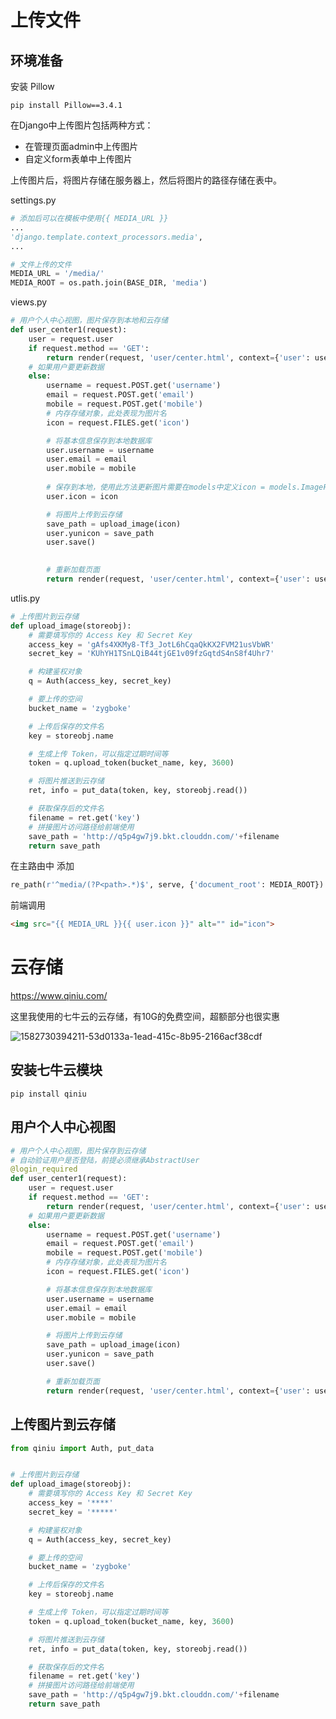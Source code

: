 # 上传文件

## 环境准备

安装 Pillow

~~~ shell
pip install Pillow==3.4.1
~~~

在Django中上传图片包括两种方式：

- 在管理页面admin中上传图片
- 自定义form表单中上传图片

上传图片后，将图片存储在服务器上，然后将图片的路径存储在表中。



settings.py

~~~ python
# 添加后可以在模板中使用{{ MEDIA_URL }}
...
'django.template.context_processors.media', 
...

# 文件上传的文件
MEDIA_URL = '/media/'
MEDIA_ROOT = os.path.join(BASE_DIR, 'media')
~~~



views.py

~~~ python 
# 用户个人中心视图，图片保存到本地和云存储
def user_center1(request):
    user = request.user
    if request.method == 'GET':
        return render(request, 'user/center.html', context={'user': user})
    # 如果用户要更新数据
    else:
        username = request.POST.get('username')
        email = request.POST.get('email')
        mobile = request.POST.get('mobile')
        # 内存存储对象，此处表现为图片名
        icon = request.FILES.get('icon')

        # 将基本信息保存到本地数据库
        user.username = username
        user.email = email
        user.mobile = mobile
        
        # 保存到本地，使用此方法更新图片需要在models中定义icon = models.ImageField(upload_to='')的方法
        user.icon = icon

        # 将图片上传到云存储
        save_path = upload_image(icon)
        user.yunicon = save_path
        user.save()
        

        # 重新加载页面
        return render(request, 'user/center.html', context={'user': user})
~~~



utlis.py

~~~ python
# 上传图片到云存储
def upload_image(storeobj):
    # 需要填写你的 Access Key 和 Secret Key
    access_key = 'gAfs4XKMy8-Tf3_JotL6hCqaQkKX2FVM21usVbWR'
    secret_key = 'KUhYH1TSnLQiB44tjGE1v09fzGqtdS4nS8f4Uhr7'

    # 构建鉴权对象
    q = Auth(access_key, secret_key)

    # 要上传的空间
    bucket_name = 'zygboke'

    # 上传后保存的文件名
    key = storeobj.name

    # 生成上传 Token，可以指定过期时间等
    token = q.upload_token(bucket_name, key, 3600)

    # 将图片推送到云存储
    ret, info = put_data(token, key, storeobj.read())

    # 获取保存后的文件名
    filename = ret.get('key')
    # 拼接图片访问路径给前端使用
    save_path = 'http://q5p4gw7j9.bkt.clouddn.com/'+filename
    return save_path
~~~



在主路由中 添加

~~~ python 
re_path(r'^media/(?P<path>.*)$', serve, {'document_root': MEDIA_ROOT})
~~~



前端调用

~~~html
<img src="{{ MEDIA_URL }}{{ user.icon }}" alt="" id="icon">
~~~



# 云存储

https://www.qiniu.com/

这里我使用的七牛云的云存储，有10G的免费空间，超额部分也很实惠

![1582730394211-53d0133a-1ead-415c-8b95-2166acf38cdf](D:\Note\python\Django\图片\1582730394211-53d0133a-1ead-415c-8b95-2166acf38cdf.png)



## 安装七牛云模块

~~~ shell
pip install qiniu
~~~



## 用户个人中心视图

~~~ python
# 用户个人中心视图，图片保存到云存储
# 自动验证用户是否登陆，前提必须继承AbstractUser
@login_required
def user_center1(request):
    user = request.user
    if request.method == 'GET':
        return render(request, 'user/center.html', context={'user': user})
    # 如果用户要更新数据
    else:
        username = request.POST.get('username')
        email = request.POST.get('email')
        mobile = request.POST.get('mobile')
        # 内存存储对象，此处表现为图片名
        icon = request.FILES.get('icon')

        # 将基本信息保存到本地数据库
        user.username = username
        user.email = email
        user.mobile = mobile

        # 将图片上传到云存储
        save_path = upload_image(icon)
        user.yunicon = save_path
        user.save()

        # 重新加载页面
        return render(request, 'user/center.html', context={'user': user})
~~~



## 上传图片到云存储

~~~ python 
from qiniu import Auth, put_data


# 上传图片到云存储
def upload_image(storeobj):
    # 需要填写你的 Access Key 和 Secret Key
    access_key = '****'
    secret_key = '*****'

    # 构建鉴权对象
    q = Auth(access_key, secret_key)

    # 要上传的空间
    bucket_name = 'zygboke'

    # 上传后保存的文件名
    key = storeobj.name

    # 生成上传 Token，可以指定过期时间等
    token = q.upload_token(bucket_name, key, 3600)

    # 将图片推送到云存储
    ret, info = put_data(token, key, storeobj.read())

    # 获取保存后的文件名
    filename = ret.get('key')
    # 拼接图片访问路径给前端使用
    save_path = 'http://q5p4gw7j9.bkt.clouddn.com/'+filename
    return save_path
~~~